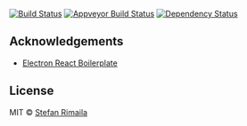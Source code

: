 [![Build Status][travis-image]][travis-url]
[![Appveyor Build Status][appveyor-image]][appveyor-url]
[![Dependency Status][david_img]][david_site]

## Acknowledgements

 * [Electron React Boilerplate][erb-site]

## License
MIT © [Stefan Rimaila](https://github.com/stuf)

[travis-image]: https://travis-ci.org/stuf/masayards?branch=master
[travis-url]: https://travis-ci.org/stuf/masayards
[appveyor-image]: https://ci.appveyor.com/api/projects/status/github/stuf/masayards?svg=true
[appveyor-url]: https://ci.appveyor.com/project/stuf/masayards/branch/master
[david_img]: https://img.shields.io/david/stuf/masayards.svg
[david_site]: https://david-dm.org/stuf/masayards
[erb-site]: https://github.com/chentsulin/electron-react-boilerplate
